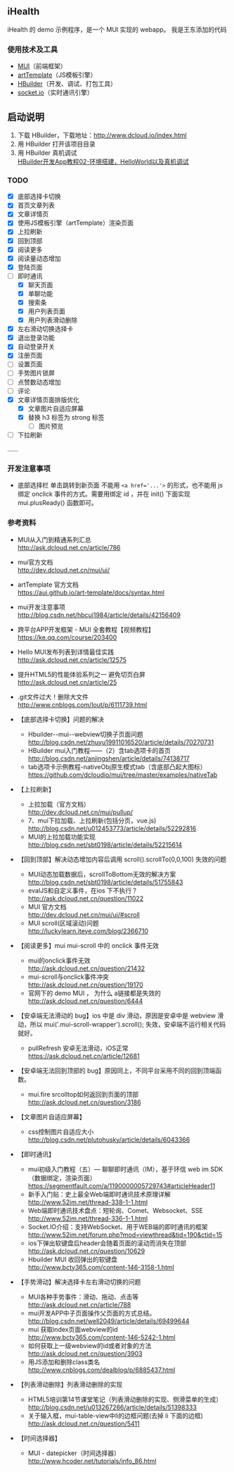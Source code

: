 ## iHealth
iHealth 的 demo 示例程序，是一个 MUI 实现的 webapp。
我是王东添加的代码

### 使用技术及工具
* [MUI](http://www.dcloud.io/mui.html)（前端框架）
* [artTemplate](https://aui.github.io/art-template/docs/syntax.html)（JS模板引擎）
* [HBuilder](http://www.dcloud.io/index.html)（开发、调试、打包工具）
* [socket.io](https://socket.io/docs/)（实时通讯引擎）

## 启动说明
1. 下载 HBuilder，下载地址：http://www.dcloud.io/index.html
2. 用 HBuilder 打开该项目目录
3. 用 HBuilder 真机调试  
  [HBuilder开发App教程02-环境搭建，HelloWorld以及真机调试](http://blog.csdn.net/uikoo9/article/details/46734079)

### TODO

- [x] 底部选择卡切换
- [x] 首页文章列表
- [x] 文章详情页
- [x] 使用JS模板引擎（artTemplate）渲染页面
- [x] 上拉刷新
- [x] 回到顶部
- [x] 阅读更多
- [x] 阅读量动态增加
- [x] 登陆页面
- [ ] 即时通讯
    - [x] 聊天页面
    - [x] 单聊功能
    - [x] 搜索条
    - [x] 用户列表页面
    - [x] 用户列表滑动删除
- [x] 左右滑动切换选择卡
- [x] 退出登录功能
- [x] 自动登录开关
- [x] 注册页面
- [ ] 设置页面
- [ ] 手势图片锁屏
- [ ] 点赞数动态增加
- [ ] 评论
- [x] 文章详情页面排版优化
    - [x] 文章图片自适应屏幕
    - [x] 替换 h3 标签为 strong 标签
		- [ ] 图片预览
- [ ] 下拉刷新

……

### 开发注意事项
* 底部选择栏 单击跳转到新页面 不能用 ```<a href='...'>``` 的形式，也不能用 js 绑定 onclick 事件的方式。需要用绑定 id ，并在 init() 下面实现 mui.plusReady() 函数即可。


### 参考资料
* MUI从入门到精通系列汇总  
http://ask.dcloud.net.cn/article/786

* mui官方文档  
http://dev.dcloud.net.cn/mui/ui/

* artTemplate 官方文档  
https://aui.github.io/art-template/docs/syntax.html

* mui开发注意事项  
http://blog.csdn.net/hbcui1984/article/details/42156409

* 跨平台APP开发框架 - MUI 全套教程【视频教程】  
https://ke.qq.com/course/203400

* Hello MUI发布列表到详情最佳实践  
http://ask.dcloud.net.cn/article/12575

* 提升HTML5的性能体验系列之一 避免切页白屏  
http://ask.dcloud.net.cn/article/25

* .git文件过大！删除大文件  
http://www.cnblogs.com/lout/p/6111739.html

* 【底部选择卡切换】问题的解决
    * Hbuilder--mui--webview切换子页面问题  
    http://blog.csdn.net/zhuyu19911016520/article/details/70270731
    * HBuilder mui入门教程——（2）含tab选项卡的首页  
    http://blog.csdn.net/anjingshen/article/details/74138717
    * tab选项卡示例教程-nativeObj原生模式tab（含底部凸起大图标）  
    https://github.com/dcloudio/mui/tree/master/examples/nativeTab

* 【上拉刷新】
    * 上拉加载（官方文档）  
      http://dev.dcloud.net.cn/mui/pullup/
    * 7、mui下拉加载、上拉刷新(包括分页，vue.js)  
      http://blog.csdn.net/u012453773/article/details/52292816
    * MUI的上拉加载功能实现  
      http://blog.csdn.net/sbt0198/article/details/52215614

* 【回到顶部】解决动态增加内容后调用 scroll().scrollTo(0,0,100) 失效的问题
    * MUI动态加载数据后，scrollToBottom无效的解决方案  
      http://blog.csdn.net/sbt0198/article/details/51755843
    * evalJS和自定义事件，在ios 下不执行？  
      http://ask.dcloud.net.cn/question/11022
    * MUI 官方文档  
      http://dev.dcloud.net.cn/mui/ui/#scroll
    * MUI scroll(区域滚动)问题  
      http://luckylearn.iteye.com/blog/2366710
      
* 【阅读更多】mui mui-scroll 中的 onclick 事件无效  
    * mui的onclick事件无效  
      http://ask.dcloud.net.cn/question/21432
    * mui-scroll与onclick事件冲突  
      http://ask.dcloud.net.cn/question/19170
    * 官网下的 demo MUI ， 为什么 a链接都是失效的  
      http://ask.dcloud.net.cn/question/6444
      
* 【安卓端无法滑动的 bug】ios 中是 div 滑动，原因是安卓中是 webview 滑动，所以 mui('.mui-scroll-wrapper').scroll(); 失效，安卓端不运行相关代码就好。
    * pullRefresh 安卓无法滑动，iOS正常  
      https://ask.dcloud.net.cn/article/12681
      
* 【安卓端无法回到顶部的 bug】原因同上，不同平台采用不同的回到顶端函数。
    * mui.fire srcolltop如何返回到页面的顶部  
      http://ask.dcloud.net.cn/question/3186
      
* 【文章图片自适应屏幕】
    * css控制图片自适应大小  
      http://blog.csdn.net/plutohusky/article/details/6043366
      
* 【即时通讯】
    * mui初级入门教程（五）— 聊聊即时通讯（IM），基于环信 web im SDK（数据绑定，渲染页面）  
      https://segmentfault.com/a/1190000005729743#articleHeader11
    * 新手入门贴：史上最全Web端即时通讯技术原理详解  
      http://www.52im.net/thread-338-1-1.html
    * Web端即时通讯技术盘点：短轮询、Comet、Websocket、SSE  
      http://www.52im.net/thread-336-1-1.html
    * Socket.IO介绍：支持WebSocket、用于WEB端的即时通讯的框架  
      http://www.52im.net/forum.php?mod=viewthread&tid=190&ctid=15
    * ios下弹出软键盘后header会随着页面的滚动而消失在顶部  
      http://ask.dcloud.net.cn/question/10629
    * Hbuilder MUI 收回弹出的软键盘  
      http://www.bcty365.com/content-146-3158-1.html

* 【手势滑动】解决选择卡左右滑动切换的问题
	* MUI各种手势事件：滑动、拖动、点击等  
	  http://ask.dcloud.net.cn/article/788
	* mui开发APP中子页面操作父页面的方式总结。  
	  http://blog.csdn.net/well2049/article/details/69499644
	* mui 获取index页面webview的id  
	  http://www.bcty365.com/content-146-5242-1.html  
	* 如何获取上一级webview的id或者对象的方法  
	  http://ask.dcloud.net.cn/question/3903
	* 用JS添加和删除class类名  
	  http://www.cnblogs.com/dealblog/p/6885437.html
 
* 【列表滑动删除】列表滑动删除的实现  
  * HTML5培训第14节课堂笔记（列表滑动删除的实现、侧滑菜单的生成）  
    http://blog.csdn.net/u013267266/article/details/51398333
  * 关于输入框，mui-table-view中li的边框问题(去掉 li 下面的边框)  
    http://ask.dcloud.net.cn/question/5411

* 【时间选择器】  
  * MUI - datepicker（时间选择器）  
    http://www.hcoder.net/tutorials/info_86.html